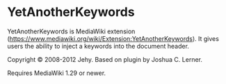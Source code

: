 YetAnotherKeywords
==================

YetAnotherKeywords is MediaWiki extension (https://www.mediawiki.org/wiki/Extension:YetAnotherKeywords).
It gives users the ability to inject a <meta> keywords into the document header.

Copyright © 2008-2012 Jehy. Based on plugin by Joshua C. Lerner.

Requires MediaWiki 1.29 or newer.